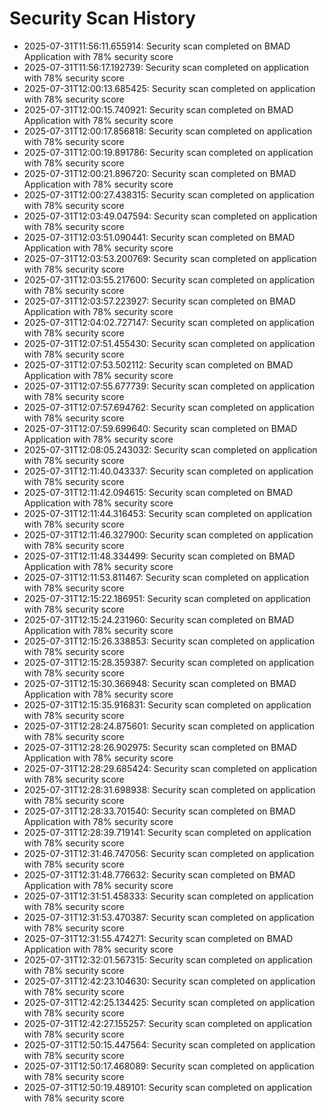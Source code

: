 # Security Scan History

- 2025-07-31T11:56:11.655914: Security scan completed on BMAD Application with 78% security score
- 2025-07-31T11:56:17.192739: Security scan completed on application with 78% security score
- 2025-07-31T12:00:13.685425: Security scan completed on application with 78% security score
- 2025-07-31T12:00:15.740921: Security scan completed on BMAD Application with 78% security score
- 2025-07-31T12:00:17.856818: Security scan completed on application with 78% security score
- 2025-07-31T12:00:19.891786: Security scan completed on application with 78% security score
- 2025-07-31T12:00:21.896720: Security scan completed on BMAD Application with 78% security score
- 2025-07-31T12:00:27.438315: Security scan completed on application with 78% security score
- 2025-07-31T12:03:49.047594: Security scan completed on application with 78% security score
- 2025-07-31T12:03:51.090441: Security scan completed on BMAD Application with 78% security score
- 2025-07-31T12:03:53.200769: Security scan completed on application with 78% security score
- 2025-07-31T12:03:55.217600: Security scan completed on application with 78% security score
- 2025-07-31T12:03:57.223927: Security scan completed on BMAD Application with 78% security score
- 2025-07-31T12:04:02.727147: Security scan completed on application with 78% security score
- 2025-07-31T12:07:51.455430: Security scan completed on application with 78% security score
- 2025-07-31T12:07:53.502112: Security scan completed on BMAD Application with 78% security score
- 2025-07-31T12:07:55.677739: Security scan completed on application with 78% security score
- 2025-07-31T12:07:57.694762: Security scan completed on application with 78% security score
- 2025-07-31T12:07:59.699640: Security scan completed on BMAD Application with 78% security score
- 2025-07-31T12:08:05.243032: Security scan completed on application with 78% security score
- 2025-07-31T12:11:40.043337: Security scan completed on application with 78% security score
- 2025-07-31T12:11:42.094615: Security scan completed on BMAD Application with 78% security score
- 2025-07-31T12:11:44.316453: Security scan completed on application with 78% security score
- 2025-07-31T12:11:46.327900: Security scan completed on application with 78% security score
- 2025-07-31T12:11:48.334499: Security scan completed on BMAD Application with 78% security score
- 2025-07-31T12:11:53.811467: Security scan completed on application with 78% security score
- 2025-07-31T12:15:22.186951: Security scan completed on application with 78% security score
- 2025-07-31T12:15:24.231960: Security scan completed on BMAD Application with 78% security score
- 2025-07-31T12:15:26.338853: Security scan completed on application with 78% security score
- 2025-07-31T12:15:28.359387: Security scan completed on application with 78% security score
- 2025-07-31T12:15:30.366948: Security scan completed on BMAD Application with 78% security score
- 2025-07-31T12:15:35.916831: Security scan completed on application with 78% security score
- 2025-07-31T12:28:24.875601: Security scan completed on application with 78% security score
- 2025-07-31T12:28:26.902975: Security scan completed on BMAD Application with 78% security score
- 2025-07-31T12:28:29.685424: Security scan completed on application with 78% security score
- 2025-07-31T12:28:31.698938: Security scan completed on application with 78% security score
- 2025-07-31T12:28:33.701540: Security scan completed on BMAD Application with 78% security score
- 2025-07-31T12:28:39.719141: Security scan completed on application with 78% security score
- 2025-07-31T12:31:46.747056: Security scan completed on application with 78% security score
- 2025-07-31T12:31:48.776632: Security scan completed on BMAD Application with 78% security score
- 2025-07-31T12:31:51.458333: Security scan completed on application with 78% security score
- 2025-07-31T12:31:53.470387: Security scan completed on application with 78% security score
- 2025-07-31T12:31:55.474271: Security scan completed on BMAD Application with 78% security score
- 2025-07-31T12:32:01.567315: Security scan completed on application with 78% security score
- 2025-07-31T12:42:23.104630: Security scan completed on application with 78% security score
- 2025-07-31T12:42:25.134425: Security scan completed on application with 78% security score
- 2025-07-31T12:42:27.155257: Security scan completed on application with 78% security score
- 2025-07-31T12:50:15.447564: Security scan completed on application with 78% security score
- 2025-07-31T12:50:17.468089: Security scan completed on application with 78% security score
- 2025-07-31T12:50:19.489101: Security scan completed on application with 78% security score
